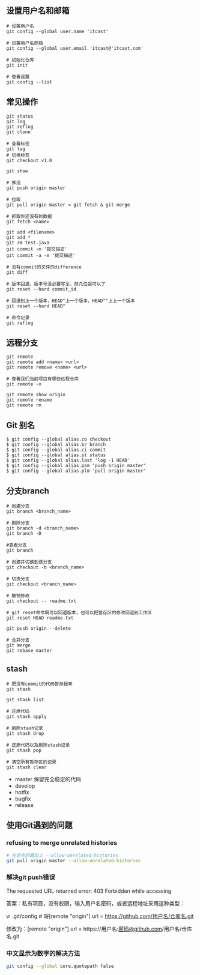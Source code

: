 ## 设置用户名和邮箱

```
# 设置用户名
git config --global user.name 'itcast'

# 设置用户名邮箱
git config --global user.email 'itcast@'itcast.com'

# 初始化仓库
git init

# 查看设置
git config --list
```
## 常见操作
```
git status
git log
git reflog
git clone

# 查看标签
git tag
# 切换标签
git checkout v1.0

git show

# 推送
git push origin master 

# 拉取
git pull origin master = git fetch & git merge

# 抓取你还没有的数据
git fetch <name>

git add <filename>
git add *
git rm test.java
git commit -m '提交描述'
git commit -a -m '提交描述'

# 没有commit的文件的difference
git diff

# 版本回退，版本号没必要写全，前几位就可以了
git reset --hard commit_id

# 回退到上一个版本，HEAD^上一个版本，HEAD^^上上一个版本
git reset --hard HEAD^

# 命令记录
git reflog
```
## 远程分支

```
git remote 
git remote add <name> <url>
git remote remove <name> <url>

# 查看我们当前项目有哪些远程仓库
git remote -v

git remote show origin 
git remote rename
git remote rm
```

## Git 别名

```
$ git config --global alias.co checkout
$ git config --global alias.br branch
$ git config --global alias.ci commit
$ git config --global alias.st status
$ git config --global alias.last 'log -1 HEAD'
$ git config --global alias.psm 'push origin master'
$ git config --global alias.plm 'pull origin master'
```
## 分支branch

```
# 创建分支
git branch <branch_name>

# 删除分支
git branch -d <branch_name>
git branch -D 

#查看分支
git branch

# 创建并切换到该分支
git checkout -b <branch_name>

# 切换分支
git checkout <branch_name>

# 撤销修改
git checkout -- readme.txt

# git reset命令既可以回退版本，也可以把暂存区的修改回退到工作区
git reset HEAD readme.txt

git push origin --delete

# 合并分支
git merge 
git rebase master

```
## stash

```
# 把没有commit的代码暂存起来
git stash

git stash list

# 还原代码
git stash apply

# 删除stash记录
git stash drop

# 还原代码以及删除stash记录
git stash pop

# 清空所有暂存区的记录
git stash clear
```

- master 保留完全稳定的代码
- develop
- hotfix
- bugfix
- release

## 使用Git遇到的问题

### refusing to merge unrelated histories

```bash
# 在命令后面加上 --allow-unrelated-histories
git pull origin master --allow-unrelated-histories
```

### 解决git push错误

The requested URL returned error: 403 Forbidden while accessing

答案：私有项目，没有权限，输入用户名密码，或者远程地址采用这种类型：

vi .git/config # 将[remote "origin"]      url = https://github.com/用户名/仓库名.git

修改为：[remote "origin"]    url = https://用户名:密码@github.com/用户名/仓库名.git

### 中文显示为数字的解决方法

```bash
git config --global core.quotepath false
```


